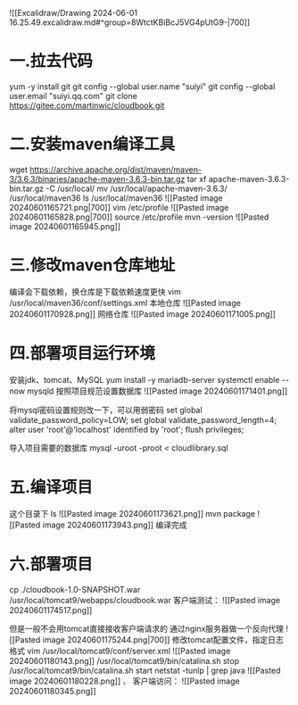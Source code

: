 ![[Excalidraw/Drawing 2024-06-01 16.25.49.excalidraw.md#^group=8WtctKBiBcJ5VG4pUtG9-|700]]
# 一.拉去代码
yum -y install git
git config --global user.name "suiyi"
git config --global user.email "suiyi.qq.com"
git clone https://gitee.com/martinwjc/cloudbook.git

# 二.安装maven编译工具
wget https://archive.apache.org/dist/maven/maven-3/3.6.3/binaries/apache-maven-3.6.3-bin.tar.gz
tar xf apache-maven-3.6.3-bin.tar.gz -C /usr/local/
mv /usr/local/apache-maven-3.6.3/ /usr/local/maven36
ls /usr/local/maven36
![[Pasted image 20240601165721.png|700]]
vim /etc/profile
![[Pasted image 20240601165828.png|700]]
source /etc/profile
mvn -version
![[Pasted image 20240601165945.png]]

# 三.修改maven仓库地址
编译会下载依赖，换仓库是下载依赖速度更快
vim /usr/local/maven36/conf/settings.xml
本地仓库
![[Pasted image 20240601170928.png]]
网络仓库
![[Pasted image 20240601171005.png]]

# 四.部署项目运行环境
安装jdk、tomcat、MySQL
yum install -y mariadb-server
systemctl enable --now mysqld
按照项目规范设置数据库
![[Pasted image 20240601171401.png]]

将mysql密码设置规则改一下，可以用弱密码
set global validate_password_policy=LOW;
set global validate_password_length=4;
alter user 'root'@'localhost' identified by 'root';
flush privileges;

导入项目需要的数据库
mysql -uroot -proot < cloudlibrary.sql

# 五.编译项目

这个目录下
ls
![[Pasted image 20240601173621.png]]
mvn package
![[Pasted image 20240601173943.png]]
编译完成

# 六.部署项目
cp ./cloudbook-1.0-SNAPSHOT.war  /usr/local/tomcat9/webapps/cloudbook.war
客户端测试：
![[Pasted image 20240601174517.png]]


但是一般不会用tomcat直接接收客户端请求的
通过nginx服务器做一个反向代理
![[Pasted image 20240601175244.png|700]]
修改tomcat配置文件，指定日志格式
vim /usr/local/tomcat9/conf/server.xml
![[Pasted image 20240601180143.png]]
/usr/local/tomcat9/bin/catalina.sh stop
/usr/local/tomcat9/bin/catalina.sh start
netstat -tunlp | grep java
![[Pasted image 20240601180228.png]]
、
客户端访问：
![[Pasted image 20240601180345.png]]

